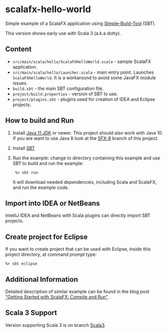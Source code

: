 scalafx-hello-world
===================

Simple example of a ScalaFX application using [Simple-Build-Tool](http://www.scala-sbt.org/) (SBT).

This version shows early use with Scala 3 (a.k.a dotty).


Content
-------

* `src/main/scala/hello/ScalaFXHelloWorld.scala` - sample ScalaFX application.
* `src/main/scala/hello/Launcher.scala` - main entry point. Launches `ScalaFXHelloWorld`. It is a workaround to avoid some JavaFX module issues. 
* `build.sbt` - the main SBT configuration file.
* `project/build.properties` - version of SBT to use.
* `project/plugins.sbt` - plugins used for creation of IDEA and Eclipse projects.


How to build and Run
--------------------

1. Install [Java 11 JDK](http://www.oracle.com/technetwork/java/javase/downloads/index.html) or newer. This project should also work with Java 10. If you are want to use Java 8 look at the [SFX-8](https://github.com/scalafx/scalafx-hello-world/tree/SFX-8) branch of this project.

2. Install [SBT](http://www.scala-sbt.org/)

3. Run the example: change to directory containing this example and use SBT to
   build and run the example:

   ```
    %> sbt run
   ```

   It will download needed dependencies, including Scala and ScalaFX, and run 
   the example code. 


Import into IDEA or NetBeans
----------------------------

IntelliJ IDEA and NetBeans with Scala plugins can directly import SBT projects. 


Create project for Eclipse
-------------------------

If you want to create project that can be used with Eclipse, inside
this project directory, at command prompt type:

    %> sbt eclipse

Additional Information
----------------------

Detailed description of similar example can be found in the blog post
["Getting Started with ScalaFX: Compile and Run"](http://codingonthestaircase.wordpress.com/2013/05/17/getting-started-with-scalafx-compile-and-run-2/)
.


Scala 3 Support
---------------

Version supporting Scala 3 is on branch [Scala3](https://github.com/scalafx/scalafx-hello-world/tree/Scala3). 
